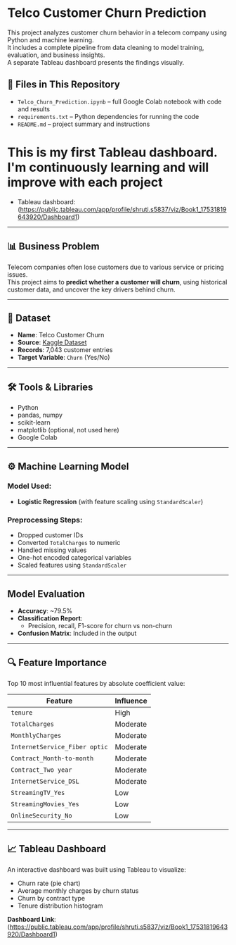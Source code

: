# Telco Customer Churn Prediction

This project analyzes customer churn behavior in a telecom company using Python and machine learning.  
It includes a complete pipeline from data cleaning to model training, evaluation, and business insights.  
A separate Tableau dashboard presents the findings visually.

## 📂 Files in This Repository

- `Telco_Churn_Prediction.ipynb` – full Google Colab notebook with code and results  
- `requirements.txt` – Python dependencies for running the code  
- `README.md` – project summary and instructions

# This is my first Tableau dashboard. I'm continuously learning and will improve with each project
 
- Tableau dashboard: (https://public.tableau.com/app/profile/shruti.s5837/viz/Book1_17531819643920/Dashboard1) 

---

## 📊 Business Problem

Telecom companies often lose customers due to various service or pricing issues.  
This project aims to **predict whether a customer will churn**, using historical customer data, and uncover the key drivers behind churn.

---

## 📁 Dataset

- **Name**: Telco Customer Churn  
- **Source**: [Kaggle Dataset](https://www.kaggle.com/blastchar/telco-customer-churn)  
- **Records**: 7,043 customer entries  
- **Target Variable**: `Churn` (Yes/No)

---

## 🛠 Tools & Libraries

- Python  
- pandas, numpy  
- scikit-learn  
- matplotlib (optional, not used here)  
- Google Colab

---

## ⚙️ Machine Learning Model

### Model Used:
- **Logistic Regression** (with feature scaling using `StandardScaler`)

### Preprocessing Steps:
- Dropped customer IDs
- Converted `TotalCharges` to numeric
- Handled missing values
- One-hot encoded categorical variables
- Scaled features using `StandardScaler`

---

## Model Evaluation

- **Accuracy**: ~79.5%  
- **Classification Report**:
  - Precision, recall, F1-score for churn vs non-churn
- **Confusion Matrix**: Included in the output

---

## 🔍 Feature Importance

Top 10 most influential features by absolute coefficient value:

| Feature                     | Influence |
|----------------------------|-----------|
| `tenure`                   | High      |
| `TotalCharges`             | Moderate  |
| `MonthlyCharges`           | Moderate  |
| `InternetService_Fiber optic` | Moderate |
| `Contract_Month-to-month`  | Moderate  |
| `Contract_Two year`        | Moderate  |
| `InternetService_DSL`      | Moderate  |
| `StreamingTV_Yes`          | Low       |
| `StreamingMovies_Yes`      | Low       |
| `OnlineSecurity_No`        | Low       |

---

## 📈 Tableau Dashboard

An interactive dashboard was built using Tableau to visualize:
- Churn rate (pie chart)
- Average monthly charges by churn status
- Churn by contract type
- Tenure distribution histogram

**Dashboard Link**: (https://public.tableau.com/app/profile/shruti.s5837/viz/Book1_17531819643920/Dashboard1)  

